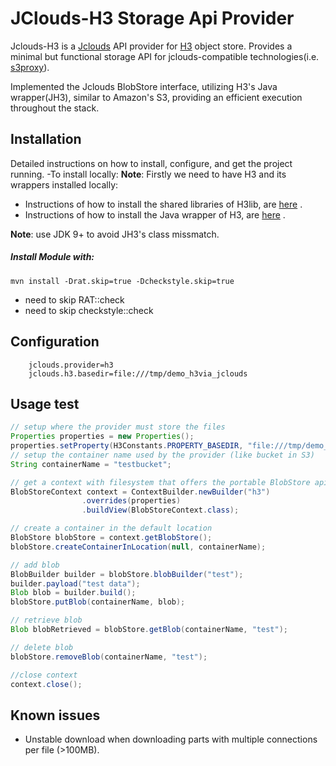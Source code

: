 # JClouds-H3 Storage Api Provider

Jclouds-H3 is a [Jclouds](https://github.com/apache/jclouds) API provider for [H3](https://github.com/CARV-ICS-FORTH/H3/) object store.
Provides a minimal but functional storage API for jclouds-compatible technologies(i.e. [s3proxy](https://github.com/gaul/s3proxy)). 

Implemented the Jclouds BlobStore interface, utilizing H3's Java wrapper(JH3),
similar to Amazon's S3, providing an efficient execution throughout the stack. 

## Installation
Detailed instructions on how to install, configure, and get the project running.
-To install locally:
**Note**: Firstly we need to have H3 and its wrappers installed locally:
- Instructions of how to install the shared libraries of H3lib, are [here](https://github.com/CARV-ICS-FORTH/H3/tree/master/h3lib) .
- Instructions of how to install the Java wrapper of H3, are [here](https://github.com/CARV-ICS-FORTH/H3/tree/master/JH3lib) .

**Note**: use JDK 9+ to avoid JH3's class missmatch.
##### Install Module with:
``` mvn install -Drat.skip=true -Dcheckstyle.skip=true ```

- need to skip RAT::check
- need to skip checkstyle::check

## Configuration
```properties
    jclouds.provider=h3
    jclouds.h3.basedir=file:///tmp/demo_h3via_jclouds
```

## Usage test

```java
// setup where the provider must store the files
Properties properties = new Properties();
properties.setProperty(H3Constants.PROPERTY_BASEDIR, "file:///tmp/demo_h3via_jclouds");
// setup the container name used by the provider (like bucket in S3)
String containerName = "testbucket";

// get a context with filesystem that offers the portable BlobStore api
BlobStoreContext context = ContextBuilder.newBuilder("h3")
                .overrides(properties)
                .buildView(BlobStoreContext.class);

// create a container in the default location
BlobStore blobStore = context.getBlobStore();
blobStore.createContainerInLocation(null, containerName);

// add blob
BlobBuilder builder = blobStore.blobBuilder("test");
builder.payload("test data");
Blob blob = builder.build();
blobStore.putBlob(containerName, blob);

// retrieve blob
Blob blobRetrieved = blobStore.getBlob(containerName, "test");

// delete blob
blobStore.removeBlob(containerName, "test");

//close context
context.close();
```


## Known issues

- Unstable download when downloading parts with multiple connections per file (>100MB).
